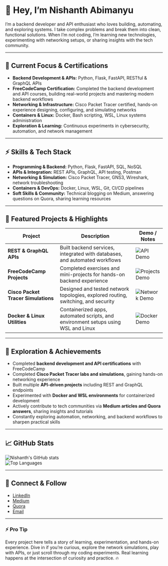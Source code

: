 # 👋 Hey, I’m Nishanth Abimanyu

I’m a backend developer and API enthusiast who loves building, automating, and exploring systems. I take complex problems and break them into clean, functional solutions. When I’m not coding, I’m learning new technologies, experimenting with networking setups, or sharing insights with the tech community.  

---

## 🎯 Current Focus & Certifications
- **Backend Development & APIs:** Python, Flask, FastAPI, RESTful & GraphQL APIs  
- **FreeCodeCamp Certification:** Completed the backend development and API courses, building real-world projects and mastering modern backend workflows  
- **Networking & Infrastructure:** Cisco Packet Tracer certified, hands-on experience designing, configuring, and simulating networks  
- **Containers & Linux:** Docker, Bash scripting, WSL, Linux systems administration  
- **Exploration & Learning:** Continuous experiments in cybersecurity, automation, and network management  

---

## ⚡ Skills & Tech Stack
- **Programming & Backend:** Python, Flask, FastAPI, SQL, NoSQL  
- **APIs & Integration:** REST APIs, GraphQL, API testing, Postman  
- **Networking & Simulation:** Cisco Packet Tracer, GNS3, Wireshark, network troubleshooting  
- **Containers & DevOps:** Docker, Linux, WSL, Git, CI/CD pipelines  
- **Soft Skills & Community:** Technical blogging on Medium, answering questions on Quora, sharing learning resources  

---

## 🚀 Featured Projects & Highlights

| Project | Description | Demo / Notes |
|---------|-------------|--------------|
| **REST & GraphQL APIs** | Built backend services, integrated with databases, and automated workflows | ![API Demo](link-to-gif-or-screenshot) |
| **FreeCodeCamp Projects** | Completed exercises and mini-projects for hands-on backend experience | ![Projects Demo](link-to-gif-or-screenshot) |
| **Cisco Packet Tracer Simulations** | Designed and tested network topologies, explored routing, switching, and security | ![Network Demo](link-to-gif-or-screenshot) |
| **Docker & Linux Utilities** | Containerized apps, automated scripts, and environment setups using WSL and Linux | ![Docker Demo](link-to-gif-or-screenshot) |

---

## 🌟 Exploration & Achievements
- Completed **backend development and API certifications** with FreeCodeCamp  
- Completed **Cisco Packet Tracer labs and simulations**, gaining hands-on networking experience  
- Built multiple **API-driven projects** including REST and GraphQL endpoints  
- Experimented with **Docker and WSL environments** for containerized development  
- Actively contribute to tech communities via **Medium articles and Quora answers**, sharing insights and tutorials  
- Constantly exploring automation, networking, and backend workflows to sharpen practical skills  

---

## 📈 GitHub Stats
![Nishanth's GitHub stats](https://github-readme-stats.vercel.app/api?username=your-username&show_icons=true&theme=radical)  
![Top Languages](https://github-readme-stats.vercel.app/api/top-langs/?username=your-username&layout=compact&theme=radical)  

---

## 💬 Connect & Follow
- [LinkedIn](https://linkedin.com/in/your-profile)  
- [Medium](https://medium.com/@your-profile)  
- [Quora](https://www.quora.com/profile/your-profile)  
- [Email](mailto:your.email@example.com)  

---

### ⚡ Pro Tip
Every project here tells a story of learning, experimentation, and hands-on experience. Dive in if you’re curious, explore the network simulations, play with APIs, or just scroll through my coding experiments. Real learning happens at the intersection of curiosity and practice. 🔥
